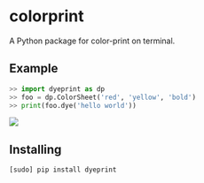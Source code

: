 colorprint
=====
A Python package for color-print on terminal.

Example
-------
```python
>> import dyeprint as dp
>> foo = dp.ColorSheet('red', 'yellow', 'bold')
>> print(foo.dye('hello world'))
```
![](./pic/dyeprint.gif)


Installing
--------
```sh
[sudo] pip install dyeprint
```
